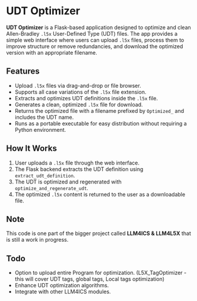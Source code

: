 # UDT Optimizer

**UDT Optimizer** is a Flask-based application designed to optimize and clean Allen-Bradley `.l5x` User-Defined Type (UDT) files. The app provides a simple web interface where users can upload `.l5x` files, process them to improve structure or remove redundancies, and download the optimized version with an appropriate filename.

## Features

- Upload `.l5x` files via drag-and-drop or file browser.
- Supports all case variations of the `.l5x` file extension.
- Extracts and optimizes UDT definitions inside the `.l5x` file.
- Generates a clean, optimized `.l5x` file for download.
- Returns the optimized file with a filename prefixed by `Optimized_` and includes the UDT name.
- Runs as a portable executable for easy distribution without requiring a Python environment.

## How It Works

1. User uploads a `.l5x` file through the web interface.
2. The Flask backend extracts the UDT definition using `extract_udt_definition`.
3. The UDT is optimized and regenerated with `optimize_and_regenerate_udt`.
4. The optimized `.l5x` content is returned to the user as a downloadable file.

## Note

This code is one part of the bigger project called **LLM4ICS & LLM4L5X** that is still a work in progress.

## Todo
- Option to upload entire Program for optimization. (L5X_TagOptimizer - this will cover UDT tags, global tags, Local tags optimization)
- Enhance UDT optimization algorithms.
- Integrate with other LLM4ICS modules.
